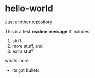 # hello-world
Just another repository

This is a test **readme message**
It includes:
1. stuff
1. more stuff, and 
1. extra stuff

whats more
* its got bullets

